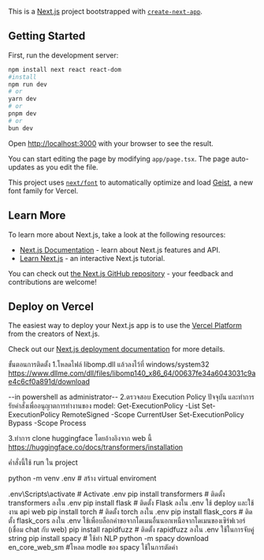 This is a [Next.js](https://nextjs.org) project bootstrapped with [`create-next-app`](https://nextjs.org/docs/app/api-reference/cli/create-next-app).

## Getting Started

First, run the development server:


```bash
npm install next react react-dom 
#install 
npm run dev
# or
yarn dev
# or
pnpm dev
# or
bun dev
```

Open [http://localhost:3000](http://localhost:3000) with your browser to see the result.

You can start editing the page by modifying `app/page.tsx`. The page auto-updates as you edit the file.

This project uses [`next/font`](https://nextjs.org/docs/app/building-your-application/optimizing/fonts) to automatically optimize and load [Geist](https://vercel.com/font), a new font family for Vercel.

## Learn More

To learn more about Next.js, take a look at the following resources:

- [Next.js Documentation](https://nextjs.org/docs) - learn about Next.js features and API.
- [Learn Next.js](https://nextjs.org/learn) - an interactive Next.js tutorial.

You can check out [the Next.js GitHub repository](https://github.com/vercel/next.js) - your feedback and contributions are welcome!

## Deploy on Vercel

The easiest way to deploy your Next.js app is to use the [Vercel Platform](https://vercel.com/new?utm_medium=default-template&filter=next.js&utm_source=create-next-app&utm_campaign=create-next-app-readme) from the creators of Next.js.

Check out our [Next.js deployment documentation](https://nextjs.org/docs/app/building-your-application/deploying) for more details.


ขั้นตอนการติดตั้ง 
1.โหลดไฟล์ libomp.dll แล้วลงไว้ที่ windows/system32
https://www.dllme.com/dll/files/libomp140_x86_64/00637fe34a6043031c9ae4c6cf0a891d/download

--in powershell as administrator--
2.ตรวจสอบ Execution Policy ปัจจุบัน และทำการรัยคำสั่งเพื่ออนุญาตการทำงานของ model:
Get-ExecutionPolicy -List
Set-ExecutionPolicy RemoteSigned -Scope CurrentUser
Set-ExecutionPolicy Bypass -Scope Process


<!-- pip uninstall torch  #ลบ torch
pip install torch torchvision torchaudio --index-url https://download.pytorch.org/whl/cu124  #ลง torch -->

3.ทำการ clone huggingface โดยอ้างอิงจาก web นี้ https://huggingface.co/docs/transformers/installation


ค่ำสั่งนี้ใช้ run ใน project

python -m venv .env # สร้าง virtual enviroment 


.env\Scripts\activate  # Activate .env
pip install transformers   # ติดตั้ง transformers ลงใน .env
pip install flask  # ติดตั้ง Flask ลงใน .env ใช้ deploy และใช้งาน api web
pip install torch # ติดตั้ง torch ลงใน .env 
pip install flask_cors  # ติดตั้ง flask_cors ลงใน .env ใช้เพื่อบล็อกคำขอจากโดเมนอื่นนอกเหนือจากโดเมนของเซิร์ฟเวอร์ (เชื่อม chat กับ web) 
pip install rapidfuzz # ติดตั้ง rapidfuzz ลงใน .env ใช้ในการจับคู่ string 
pip install spacy # ใช้ทำ NLP 
python -m spacy download en_core_web_sm #โหลด modle ของ spacy ใช้ในการตัดคำ 

